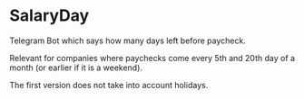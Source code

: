 # SalaryDay

Telegram Bot which says how many days left before paycheck. 

Relevant for companies where paychecks come every 5th and 20th day of a month (or earlier if it is a weekend). 

The first version does not take into account holidays.
